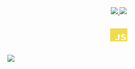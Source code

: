 <div align="center">
  <a href="https://ayo.so/Lx">
  <img height="180em" src="https://github-readme-stats.vercel.app/api?username=iIlusion&show_icons=true&theme=dark&include_all_commits=true&count_private=true"/>
  <img height="180em" src="https://github-readme-stats.vercel.app/api/top-langs/?username=iIlusion&layout=compact&langs_count=7&theme=dark"/>
</div>
  
  ##
  
<div align="center" style="display: inline_block">
  <img align="center" height="30" width="40" src="https://raw.githubusercontent.com/devicons/devicon/master/icons/javascript/javascript-plain.svg"><br>
</div>
  
  ##
 
  <div> 
 	<a href="https://www.twitter.com/sickrat3" target="_blank"><img src="https://img.shields.io/badge/Twitter-1DA1F2?style=for-the-badge&logo=twitter&logoColor=white" target="_blank"></a>
</div>
